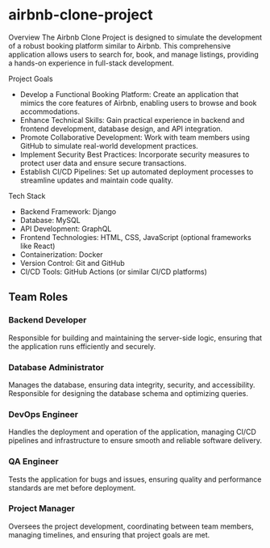 # airbnb-clone-project

 Overview
The Airbnb Clone Project is designed to simulate the development of a robust booking platform similar to Airbnb. This comprehensive application allows users to search for, book, and manage listings, providing a hands-on experience in full-stack development.

 Project Goals
- Develop a Functional Booking Platform: Create an application that mimics the core features of Airbnb, enabling users to browse and book accommodations.
- Enhance Technical Skills: Gain practical experience in backend and frontend development, database design, and API integration.
- Promote Collaborative Development: Work with team members using GitHub to simulate real-world development practices.
- Implement Security Best Practices: Incorporate security measures to protect user data and ensure secure transactions.
- Establish CI/CD Pipelines: Set up automated deployment processes to streamline updates and maintain code quality.

 Tech Stack
- Backend Framework: Django
- Database: MySQL
- API Development: GraphQL
- Frontend Technologies: HTML, CSS, JavaScript (optional frameworks like React)
- Containerization: Docker
- Version Control: Git and GitHub
- CI/CD Tools: GitHub Actions (or similar CI/CD platforms)


## Team Roles

### Backend Developer
Responsible for building and maintaining the server-side logic, ensuring that the application runs efficiently and securely.


### Database Administrator
Manages the database, ensuring data integrity, security, and accessibility. Responsible for designing the database schema and optimizing queries.

### DevOps Engineer
Handles the deployment and operation of the application, managing CI/CD pipelines and infrastructure to ensure smooth and reliable software delivery.

### QA Engineer
Tests the application for bugs and issues, ensuring quality and performance standards are met before deployment.

### Project Manager
Oversees the project development, coordinating between team members, managing timelines, and ensuring that project goals are met.
